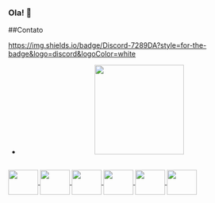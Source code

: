 ### Ola! 👋

##Contato 

https://img.shields.io/badge/Discord-7289DA?style=for-the-badge&logo=discord&logoColor=white

- <div align="center">
  <a href="https://github.com/Carlos-Daniel-Dev">
  <img height="180em" src="https://github-readme-stats.vercel.app/api/top-langs/?username=Carlos-Daniel-Dev&layout=compact&langs_count=7&theme=codeSTACKr"/>
</div>
<div style="display: inline_block"><br>
<img align="center" height="50" width="60" src="https://cdn.jsdelivr.net/gh/devicons/devicon/icons/javascript/javascript-original.svg" />
<img align="center" height="50" width="60" src="https://cdn.jsdelivr.net/gh/devicons/devicon/icons/html5/html5-original.svg" />
<img align="center" height="50" width="60" src="https://cdn.jsdelivr.net/gh/devicons/devicon/icons/css3/css3-original.svg" />    
<img align="center" height="50" width="60" src="https://cdn.jsdelivr.net/gh/devicons/devicon/icons/bootstrap/bootstrap-original-wordmark.svg" />   
<img align="center" height="50" width="60" src="https://cdn.jsdelivr.net/gh/devicons/devicon/icons/php/php-original.svg" /> 
<img align="center" height="50" width="60" src="https://cdn.jsdelivr.net/gh/devicons/devicon/icons/git/git-original.svg" /> 
          
</div>
  
##
  
  
